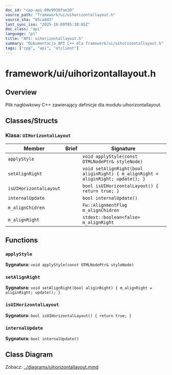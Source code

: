```yaml
---
doc_id: "cpp-api-00e9938fae30"
source_path: "framework/ui/uihorizontallayout.h"
source_sha: "05ca843"
last_sync_iso: "2025-10-09T05:38:05Z"
doc_class: "api"
language: "pl"
title: "API: uihorizontallayout.h"
summary: "Dokumentacja API C++ dla framework/ui/uihorizontallayout.h"
tags: ["cpp", "api", "otclient"]
---
```


# framework/ui/uihorizontallayout.h

## Overview

Plik nagłówkowy C++ zawierający definicje dla modułu uihorizontallayout.

## Classes/Structs

### Klasa: `UIHorizontalLayout`

| Member | Brief | Signature |
|--------|-------|-----------|
| `applyStyle` |  | `void applyStyle(const OTMLNodePtr& styleNode)` |
| `setAlignRight` |  | `void setAlignRight(bool aliginRight) { m_alignRight = aliginRight; update(); }` |
| `isUIHorizontalLayout` |  | `bool isUIHorizontalLayout() { return true; }` |
| `internalUpdate` |  | `bool internalUpdate()` |
| `m_alignChidren` |  | `Fw::AlignmentFlag m_alignChidren` |
| `m_alignRight` |  | `stdext::boolean<false> m_alignRight` |

## Functions

### `applyStyle`

**Sygnatura:** `void applyStyle(const OTMLNodePtr& styleNode)`

### `setAlignRight`

**Sygnatura:** `void setAlignRight(bool aliginRight) { m_alignRight = aliginRight; update(); }`

### `isUIHorizontalLayout`

**Sygnatura:** `bool isUIHorizontalLayout() { return true; }`

### `internalUpdate`

**Sygnatura:** `bool internalUpdate()`

## Class Diagram

Zobacz: [../diagrams/uihorizontallayout.mmd](../diagrams/uihorizontallayout.mmd)
